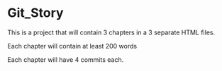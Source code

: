 # Git_Story

This is a project that will contain 3 chapters 
in a 3 separate HTML files.

Each chapter will contain at least 200 words

Each chapter will have 4 commits each. 
